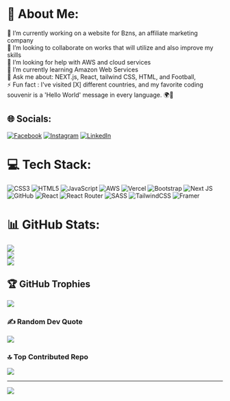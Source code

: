 # 💫 About Me:
🔭 I’m currently working on a website for Bzns, an affiliate marketing company<br>👯 I’m looking to collaborate on works that will utilize and also improve my skills<br>🤝 I’m looking for help with AWS and cloud services<br>🌱 I’m currently learning Amazon Web Services<br>💬 Ask me about: NEXT.js, React, tailwind CSS, HTML, and Football, <br>⚡ Fun fact :  I've visited [X] different countries, and my favorite coding souvenir is a 'Hello World' message in every language. 🌍👋


## 🌐 Socials:
[![Facebook](https://img.shields.io/badge/Facebook-%231877F2.svg?logo=Facebook&logoColor=white)](https://www.facebook.com/sani.sherif.1) [![Instagram](https://img.shields.io/badge/Instagram-%23E4405F.svg?logo=Instagram&logoColor=white)](https://instagram.com/sani.sherif.1) [![LinkedIn](https://img.shields.io/badge/LinkedIn-%230077B5.svg?logo=linkedin&logoColor=white)](https://www.linkedin.com/in/sherif-sani-b9b169232/) 

# 💻 Tech Stack:
![CSS3](https://img.shields.io/badge/css3-%231572B6.svg?style=flat&logo=css3&logoColor=white) ![HTML5](https://img.shields.io/badge/html5-%23E34F26.svg?style=flat&logo=html5&logoColor=white) ![JavaScript](https://img.shields.io/badge/javascript-%23323330.svg?style=flat&logo=javascript&logoColor=%23F7DF1E) ![AWS](https://img.shields.io/badge/AWS-%23FF9900.svg?style=flat&logo=amazon-aws&logoColor=white) ![Vercel](https://img.shields.io/badge/vercel-%23000000.svg?style=flat&logo=vercel&logoColor=white) ![Bootstrap](https://img.shields.io/badge/bootstrap-%23563D7C.svg?style=flat&logo=bootstrap&logoColor=white) ![Next JS](https://img.shields.io/badge/Next-black?style=flat&logo=next.js&logoColor=white) ![GitHub](https://img.shields.io/badge/GitHub-%23121011.svg?style=flat&logo=github&logoColor=white) ![React](https://img.shields.io/badge/react-%2320232a.svg?style=flat&logo=react&logoColor=%2361DAFB) ![React Router](https://img.shields.io/badge/React_Router-CA4245?style=flat&logo=react-router&logoColor=white) ![SASS](https://img.shields.io/badge/SASS-hotpink.svg?style=flat&logo=SASS&logoColor=white) ![TailwindCSS](https://img.shields.io/badge/tailwindcss-%2338B2AC.svg?style=flat&logo=tailwind-css&logoColor=white) ![Framer](https://img.shields.io/badge/Framer-black?style=flat&logo=framer&logoColor=blue)
# 📊 GitHub Stats:
![](https://github-readme-stats.vercel.app/api?username=Sherifsani&theme=nightowl&hide_border=true&include_all_commits=true&count_private=true)<br/>
![](https://github-readme-streak-stats.herokuapp.com/?user=Sherifsani&theme=nightowl&hide_border=true)<br/>
![](https://github-readme-stats.vercel.app/api/top-langs/?username=Sherifsani&theme=nightowl&hide_border=true&include_all_commits=true&count_private=true&layout=compact)

## 🏆 GitHub Trophies
![](https://github-profile-trophy.vercel.app/?username=Sherifsani&theme=radical&no-frame=false&no-bg=true&margin-w=4)

### ✍️ Random Dev Quote
![](https://quotes-github-readme.vercel.app/api?type=horizontal&theme=radical)

### 🔝 Top Contributed Repo
![](https://github-contributor-stats.vercel.app/api?username=Sherifsani&limit=5&theme=dark&combine_all_yearly_contributions=true)

---
[![](https://visitcount.itsvg.in/api?id=Sherifsani&icon=0&color=9)](https://visitcount.itsvg.in)

<!-- Proudly created with GPRM ( https://gprm.itsvg.in ) -->
